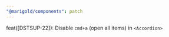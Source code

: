 ```yaml
---
"@marigold/components": patch
---
```


feat([DSTSUP-22]): Disable `cmd+a` (open all items) in `<Accordion>`
